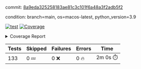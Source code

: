 commit: [8a9eda325258183ae81c3c101f6a48a3f2adb5f2](https://github.com/rcmdnk/homebrew-file/tree/8a9eda325258183ae81c3c101f6a48a3f2adb5f2)

condition: branch=main, os=macos-latest, python_version=3.9

[![test](https://github.com/rcmdnk/homebrew-file/actions/workflows/test.yml/badge.svg)](https://github.com/rcmdnk/homebrew-file/actions/runs/14933474944)
<a href="https://github.com/rcmdnk/homebrew-file/blob/8a9eda325258183ae81c3c101f6a48a3f2adb5f2/README.md"><img alt="Coverage" src="https://img.shields.io/badge/Coverage-62%25-yellow.svg" /></a><details><summary>Coverage Report </summary><table><tr><th>File</th><th>Stmts</th><th>Miss</th><th>Cover</th><th>Missing</th></tr><tbody><tr><td colspan="5"><b>bin</b></td></tr><tr><td>&nbsp; &nbsp;<a href="https://github.com/rcmdnk/homebrew-file/blob/8a9eda325258183ae81c3c101f6a48a3f2adb5f2/bin/brew-file">brew-file</a></td><td>2168</td><td>820</td><td>62%</td><td><a href="https://github.com/rcmdnk/homebrew-file/blob/8a9eda325258183ae81c3c101f6a48a3f2adb5f2/bin/brew-file#L56-L62">56&ndash;62</a>, <a href="https://github.com/rcmdnk/homebrew-file/blob/8a9eda325258183ae81c3c101f6a48a3f2adb5f2/bin/brew-file#L149">149</a>, <a href="https://github.com/rcmdnk/homebrew-file/blob/8a9eda325258183ae81c3c101f6a48a3f2adb5f2/bin/brew-file#L161">161</a>, <a href="https://github.com/rcmdnk/homebrew-file/blob/8a9eda325258183ae81c3c101f6a48a3f2adb5f2/bin/brew-file#L210">210</a>, <a href="https://github.com/rcmdnk/homebrew-file/blob/8a9eda325258183ae81c3c101f6a48a3f2adb5f2/bin/brew-file#L304">304</a>, <a href="https://github.com/rcmdnk/homebrew-file/blob/8a9eda325258183ae81c3c101f6a48a3f2adb5f2/bin/brew-file#L307">307</a>, <a href="https://github.com/rcmdnk/homebrew-file/blob/8a9eda325258183ae81c3c101f6a48a3f2adb5f2/bin/brew-file#L375-L377">375&ndash;377</a>, <a href="https://github.com/rcmdnk/homebrew-file/blob/8a9eda325258183ae81c3c101f6a48a3f2adb5f2/bin/brew-file#L386-L387">386&ndash;387</a>, <a href="https://github.com/rcmdnk/homebrew-file/blob/8a9eda325258183ae81c3c101f6a48a3f2adb5f2/bin/brew-file#L481">481</a>, <a href="https://github.com/rcmdnk/homebrew-file/blob/8a9eda325258183ae81c3c101f6a48a3f2adb5f2/bin/brew-file#L487-L490">487&ndash;490</a>, <a href="https://github.com/rcmdnk/homebrew-file/blob/8a9eda325258183ae81c3c101f6a48a3f2adb5f2/bin/brew-file#L528-L552">528&ndash;552</a>, <a href="https://github.com/rcmdnk/homebrew-file/blob/8a9eda325258183ae81c3c101f6a48a3f2adb5f2/bin/brew-file#L556-L564">556&ndash;564</a>, <a href="https://github.com/rcmdnk/homebrew-file/blob/8a9eda325258183ae81c3c101f6a48a3f2adb5f2/bin/brew-file#L690">690</a>, <a href="https://github.com/rcmdnk/homebrew-file/blob/8a9eda325258183ae81c3c101f6a48a3f2adb5f2/bin/brew-file#L810-L814">810&ndash;814</a>, <a href="https://github.com/rcmdnk/homebrew-file/blob/8a9eda325258183ae81c3c101f6a48a3f2adb5f2/bin/brew-file#L827-L832">827&ndash;832</a>, <a href="https://github.com/rcmdnk/homebrew-file/blob/8a9eda325258183ae81c3c101f6a48a3f2adb5f2/bin/brew-file#L843">843</a>, <a href="https://github.com/rcmdnk/homebrew-file/blob/8a9eda325258183ae81c3c101f6a48a3f2adb5f2/bin/brew-file#L860">860</a>, <a href="https://github.com/rcmdnk/homebrew-file/blob/8a9eda325258183ae81c3c101f6a48a3f2adb5f2/bin/brew-file#L864-L872">864&ndash;872</a>, <a href="https://github.com/rcmdnk/homebrew-file/blob/8a9eda325258183ae81c3c101f6a48a3f2adb5f2/bin/brew-file#L881-L884">881&ndash;884</a>, <a href="https://github.com/rcmdnk/homebrew-file/blob/8a9eda325258183ae81c3c101f6a48a3f2adb5f2/bin/brew-file#L886-L889">886&ndash;889</a>, <a href="https://github.com/rcmdnk/homebrew-file/blob/8a9eda325258183ae81c3c101f6a48a3f2adb5f2/bin/brew-file#L891-L894">891&ndash;894</a>, <a href="https://github.com/rcmdnk/homebrew-file/blob/8a9eda325258183ae81c3c101f6a48a3f2adb5f2/bin/brew-file#L905-L923">905&ndash;923</a>, <a href="https://github.com/rcmdnk/homebrew-file/blob/8a9eda325258183ae81c3c101f6a48a3f2adb5f2/bin/brew-file#L974-L984">974&ndash;984</a>, <a href="https://github.com/rcmdnk/homebrew-file/blob/8a9eda325258183ae81c3c101f6a48a3f2adb5f2/bin/brew-file#L987-L1014">987&ndash;1014</a>, <a href="https://github.com/rcmdnk/homebrew-file/blob/8a9eda325258183ae81c3c101f6a48a3f2adb5f2/bin/brew-file#L1030-L1045">1030&ndash;1045</a>, <a href="https://github.com/rcmdnk/homebrew-file/blob/8a9eda325258183ae81c3c101f6a48a3f2adb5f2/bin/brew-file#L1087">1087</a>, <a href="https://github.com/rcmdnk/homebrew-file/blob/8a9eda325258183ae81c3c101f6a48a3f2adb5f2/bin/brew-file#L1103-L1108">1103&ndash;1108</a>, <a href="https://github.com/rcmdnk/homebrew-file/blob/8a9eda325258183ae81c3c101f6a48a3f2adb5f2/bin/brew-file#L1112-L1114">1112&ndash;1114</a>, <a href="https://github.com/rcmdnk/homebrew-file/blob/8a9eda325258183ae81c3c101f6a48a3f2adb5f2/bin/brew-file#L1118-L1121">1118&ndash;1121</a>, <a href="https://github.com/rcmdnk/homebrew-file/blob/8a9eda325258183ae81c3c101f6a48a3f2adb5f2/bin/brew-file#L1125-L1127">1125&ndash;1127</a>, <a href="https://github.com/rcmdnk/homebrew-file/blob/8a9eda325258183ae81c3c101f6a48a3f2adb5f2/bin/brew-file#L1131-L1133">1131&ndash;1133</a>, <a href="https://github.com/rcmdnk/homebrew-file/blob/8a9eda325258183ae81c3c101f6a48a3f2adb5f2/bin/brew-file#L1137-L1139">1137&ndash;1139</a>, <a href="https://github.com/rcmdnk/homebrew-file/blob/8a9eda325258183ae81c3c101f6a48a3f2adb5f2/bin/brew-file#L1143-L1145">1143&ndash;1145</a>, <a href="https://github.com/rcmdnk/homebrew-file/blob/8a9eda325258183ae81c3c101f6a48a3f2adb5f2/bin/brew-file#L1149-L1151">1149&ndash;1151</a>, <a href="https://github.com/rcmdnk/homebrew-file/blob/8a9eda325258183ae81c3c101f6a48a3f2adb5f2/bin/brew-file#L1155-L1158">1155&ndash;1158</a>, <a href="https://github.com/rcmdnk/homebrew-file/blob/8a9eda325258183ae81c3c101f6a48a3f2adb5f2/bin/brew-file#L1162-L1164">1162&ndash;1164</a>, <a href="https://github.com/rcmdnk/homebrew-file/blob/8a9eda325258183ae81c3c101f6a48a3f2adb5f2/bin/brew-file#L1182">1182</a>, <a href="https://github.com/rcmdnk/homebrew-file/blob/8a9eda325258183ae81c3c101f6a48a3f2adb5f2/bin/brew-file#L1232-L1234">1232&ndash;1234</a>, <a href="https://github.com/rcmdnk/homebrew-file/blob/8a9eda325258183ae81c3c101f6a48a3f2adb5f2/bin/brew-file#L1237">1237</a>, <a href="https://github.com/rcmdnk/homebrew-file/blob/8a9eda325258183ae81c3c101f6a48a3f2adb5f2/bin/brew-file#L1243">1243</a>, <a href="https://github.com/rcmdnk/homebrew-file/blob/8a9eda325258183ae81c3c101f6a48a3f2adb5f2/bin/brew-file#L1265-L1268">1265&ndash;1268</a>, <a href="https://github.com/rcmdnk/homebrew-file/blob/8a9eda325258183ae81c3c101f6a48a3f2adb5f2/bin/brew-file#L1346">1346</a>, <a href="https://github.com/rcmdnk/homebrew-file/blob/8a9eda325258183ae81c3c101f6a48a3f2adb5f2/bin/brew-file#L1383">1383</a>, <a href="https://github.com/rcmdnk/homebrew-file/blob/8a9eda325258183ae81c3c101f6a48a3f2adb5f2/bin/brew-file#L1420">1420</a>, <a href="https://github.com/rcmdnk/homebrew-file/blob/8a9eda325258183ae81c3c101f6a48a3f2adb5f2/bin/brew-file#L1423">1423</a>, <a href="https://github.com/rcmdnk/homebrew-file/blob/8a9eda325258183ae81c3c101f6a48a3f2adb5f2/bin/brew-file#L1435">1435</a>, <a href="https://github.com/rcmdnk/homebrew-file/blob/8a9eda325258183ae81c3c101f6a48a3f2adb5f2/bin/brew-file#L1437">1437</a>, <a href="https://github.com/rcmdnk/homebrew-file/blob/8a9eda325258183ae81c3c101f6a48a3f2adb5f2/bin/brew-file#L1472-L1473">1472&ndash;1473</a>, <a href="https://github.com/rcmdnk/homebrew-file/blob/8a9eda325258183ae81c3c101f6a48a3f2adb5f2/bin/brew-file#L1478-L1481">1478&ndash;1481</a>, <a href="https://github.com/rcmdnk/homebrew-file/blob/8a9eda325258183ae81c3c101f6a48a3f2adb5f2/bin/brew-file#L1511-L1538">1511&ndash;1538</a>, <a href="https://github.com/rcmdnk/homebrew-file/blob/8a9eda325258183ae81c3c101f6a48a3f2adb5f2/bin/brew-file#L1545">1545</a>, <a href="https://github.com/rcmdnk/homebrew-file/blob/8a9eda325258183ae81c3c101f6a48a3f2adb5f2/bin/brew-file#L1547">1547</a>, <a href="https://github.com/rcmdnk/homebrew-file/blob/8a9eda325258183ae81c3c101f6a48a3f2adb5f2/bin/brew-file#L1556-L1557">1556&ndash;1557</a>, <a href="https://github.com/rcmdnk/homebrew-file/blob/8a9eda325258183ae81c3c101f6a48a3f2adb5f2/bin/brew-file#L1562">1562</a>, <a href="https://github.com/rcmdnk/homebrew-file/blob/8a9eda325258183ae81c3c101f6a48a3f2adb5f2/bin/brew-file#L1568">1568</a>, <a href="https://github.com/rcmdnk/homebrew-file/blob/8a9eda325258183ae81c3c101f6a48a3f2adb5f2/bin/brew-file#L1572-L1583">1572&ndash;1583</a>, <a href="https://github.com/rcmdnk/homebrew-file/blob/8a9eda325258183ae81c3c101f6a48a3f2adb5f2/bin/brew-file#L1586-L1591">1586&ndash;1591</a>, <a href="https://github.com/rcmdnk/homebrew-file/blob/8a9eda325258183ae81c3c101f6a48a3f2adb5f2/bin/brew-file#L1602-L1622">1602&ndash;1622</a>, <a href="https://github.com/rcmdnk/homebrew-file/blob/8a9eda325258183ae81c3c101f6a48a3f2adb5f2/bin/brew-file#L1650">1650</a>, <a href="https://github.com/rcmdnk/homebrew-file/blob/8a9eda325258183ae81c3c101f6a48a3f2adb5f2/bin/brew-file#L1689-L1696">1689&ndash;1696</a>, <a href="https://github.com/rcmdnk/homebrew-file/blob/8a9eda325258183ae81c3c101f6a48a3f2adb5f2/bin/brew-file#L1703-L1711">1703&ndash;1711</a>, <a href="https://github.com/rcmdnk/homebrew-file/blob/8a9eda325258183ae81c3c101f6a48a3f2adb5f2/bin/brew-file#L1727">1727</a>, <a href="https://github.com/rcmdnk/homebrew-file/blob/8a9eda325258183ae81c3c101f6a48a3f2adb5f2/bin/brew-file#L1737">1737</a>, <a href="https://github.com/rcmdnk/homebrew-file/blob/8a9eda325258183ae81c3c101f6a48a3f2adb5f2/bin/brew-file#L1743">1743</a>, <a href="https://github.com/rcmdnk/homebrew-file/blob/8a9eda325258183ae81c3c101f6a48a3f2adb5f2/bin/brew-file#L1753">1753</a>, <a href="https://github.com/rcmdnk/homebrew-file/blob/8a9eda325258183ae81c3c101f6a48a3f2adb5f2/bin/brew-file#L1762-L1763">1762&ndash;1763</a>, <a href="https://github.com/rcmdnk/homebrew-file/blob/8a9eda325258183ae81c3c101f6a48a3f2adb5f2/bin/brew-file#L1767">1767</a>, <a href="https://github.com/rcmdnk/homebrew-file/blob/8a9eda325258183ae81c3c101f6a48a3f2adb5f2/bin/brew-file#L1773">1773</a>, <a href="https://github.com/rcmdnk/homebrew-file/blob/8a9eda325258183ae81c3c101f6a48a3f2adb5f2/bin/brew-file#L1779-L1783">1779&ndash;1783</a>, <a href="https://github.com/rcmdnk/homebrew-file/blob/8a9eda325258183ae81c3c101f6a48a3f2adb5f2/bin/brew-file#L1799-L1806">1799&ndash;1806</a>, <a href="https://github.com/rcmdnk/homebrew-file/blob/8a9eda325258183ae81c3c101f6a48a3f2adb5f2/bin/brew-file#L1813-L1817">1813&ndash;1817</a>, <a href="https://github.com/rcmdnk/homebrew-file/blob/8a9eda325258183ae81c3c101f6a48a3f2adb5f2/bin/brew-file#L1821">1821</a>, <a href="https://github.com/rcmdnk/homebrew-file/blob/8a9eda325258183ae81c3c101f6a48a3f2adb5f2/bin/brew-file#L1834-L1835">1834&ndash;1835</a>, <a href="https://github.com/rcmdnk/homebrew-file/blob/8a9eda325258183ae81c3c101f6a48a3f2adb5f2/bin/brew-file#L1856-L1964">1856&ndash;1964</a>, <a href="https://github.com/rcmdnk/homebrew-file/blob/8a9eda325258183ae81c3c101f6a48a3f2adb5f2/bin/brew-file#L1967-L1976">1967&ndash;1976</a>, <a href="https://github.com/rcmdnk/homebrew-file/blob/8a9eda325258183ae81c3c101f6a48a3f2adb5f2/bin/brew-file#L1989">1989</a>, <a href="https://github.com/rcmdnk/homebrew-file/blob/8a9eda325258183ae81c3c101f6a48a3f2adb5f2/bin/brew-file#L1994">1994</a>, <a href="https://github.com/rcmdnk/homebrew-file/blob/8a9eda325258183ae81c3c101f6a48a3f2adb5f2/bin/brew-file#L1999-L2038">1999&ndash;2038</a>, <a href="https://github.com/rcmdnk/homebrew-file/blob/8a9eda325258183ae81c3c101f6a48a3f2adb5f2/bin/brew-file#L2048-L2075">2048&ndash;2075</a>, <a href="https://github.com/rcmdnk/homebrew-file/blob/8a9eda325258183ae81c3c101f6a48a3f2adb5f2/bin/brew-file#L2079-L2145">2079&ndash;2145</a>, <a href="https://github.com/rcmdnk/homebrew-file/blob/8a9eda325258183ae81c3c101f6a48a3f2adb5f2/bin/brew-file#L2152-L2155">2152&ndash;2155</a>, <a href="https://github.com/rcmdnk/homebrew-file/blob/8a9eda325258183ae81c3c101f6a48a3f2adb5f2/bin/brew-file#L2164-L2167">2164&ndash;2167</a>, <a href="https://github.com/rcmdnk/homebrew-file/blob/8a9eda325258183ae81c3c101f6a48a3f2adb5f2/bin/brew-file#L2176-L2179">2176&ndash;2179</a>, <a href="https://github.com/rcmdnk/homebrew-file/blob/8a9eda325258183ae81c3c101f6a48a3f2adb5f2/bin/brew-file#L2188-L2209">2188&ndash;2209</a>, <a href="https://github.com/rcmdnk/homebrew-file/blob/8a9eda325258183ae81c3c101f6a48a3f2adb5f2/bin/brew-file#L2219-L2237">2219&ndash;2237</a>, <a href="https://github.com/rcmdnk/homebrew-file/blob/8a9eda325258183ae81c3c101f6a48a3f2adb5f2/bin/brew-file#L2246-L2256">2246&ndash;2256</a>, <a href="https://github.com/rcmdnk/homebrew-file/blob/8a9eda325258183ae81c3c101f6a48a3f2adb5f2/bin/brew-file#L2259-L2274">2259&ndash;2274</a>, <a href="https://github.com/rcmdnk/homebrew-file/blob/8a9eda325258183ae81c3c101f6a48a3f2adb5f2/bin/brew-file#L2277-L2289">2277&ndash;2289</a>, <a href="https://github.com/rcmdnk/homebrew-file/blob/8a9eda325258183ae81c3c101f6a48a3f2adb5f2/bin/brew-file#L2296">2296</a>, <a href="https://github.com/rcmdnk/homebrew-file/blob/8a9eda325258183ae81c3c101f6a48a3f2adb5f2/bin/brew-file#L2300-L2307">2300&ndash;2307</a>, <a href="https://github.com/rcmdnk/homebrew-file/blob/8a9eda325258183ae81c3c101f6a48a3f2adb5f2/bin/brew-file#L2314-L2315">2314&ndash;2315</a>, <a href="https://github.com/rcmdnk/homebrew-file/blob/8a9eda325258183ae81c3c101f6a48a3f2adb5f2/bin/brew-file#L2344">2344</a>, <a href="https://github.com/rcmdnk/homebrew-file/blob/8a9eda325258183ae81c3c101f6a48a3f2adb5f2/bin/brew-file#L2350">2350</a>, <a href="https://github.com/rcmdnk/homebrew-file/blob/8a9eda325258183ae81c3c101f6a48a3f2adb5f2/bin/brew-file#L2358-L2362">2358&ndash;2362</a>, <a href="https://github.com/rcmdnk/homebrew-file/blob/8a9eda325258183ae81c3c101f6a48a3f2adb5f2/bin/brew-file#L2373-L2376">2373&ndash;2376</a>, <a href="https://github.com/rcmdnk/homebrew-file/blob/8a9eda325258183ae81c3c101f6a48a3f2adb5f2/bin/brew-file#L2383">2383</a>, <a href="https://github.com/rcmdnk/homebrew-file/blob/8a9eda325258183ae81c3c101f6a48a3f2adb5f2/bin/brew-file#L2390">2390</a>, <a href="https://github.com/rcmdnk/homebrew-file/blob/8a9eda325258183ae81c3c101f6a48a3f2adb5f2/bin/brew-file#L2394">2394</a>, <a href="https://github.com/rcmdnk/homebrew-file/blob/8a9eda325258183ae81c3c101f6a48a3f2adb5f2/bin/brew-file#L2415-L2448">2415&ndash;2448</a>, <a href="https://github.com/rcmdnk/homebrew-file/blob/8a9eda325258183ae81c3c101f6a48a3f2adb5f2/bin/brew-file#L2468">2468</a>, <a href="https://github.com/rcmdnk/homebrew-file/blob/8a9eda325258183ae81c3c101f6a48a3f2adb5f2/bin/brew-file#L2485-L2486">2485&ndash;2486</a>, <a href="https://github.com/rcmdnk/homebrew-file/blob/8a9eda325258183ae81c3c101f6a48a3f2adb5f2/bin/brew-file#L2490">2490</a>, <a href="https://github.com/rcmdnk/homebrew-file/blob/8a9eda325258183ae81c3c101f6a48a3f2adb5f2/bin/brew-file#L2495-L2496">2495&ndash;2496</a>, <a href="https://github.com/rcmdnk/homebrew-file/blob/8a9eda325258183ae81c3c101f6a48a3f2adb5f2/bin/brew-file#L2502-L2522">2502&ndash;2522</a>, <a href="https://github.com/rcmdnk/homebrew-file/blob/8a9eda325258183ae81c3c101f6a48a3f2adb5f2/bin/brew-file#L2526-L2536">2526&ndash;2536</a>, <a href="https://github.com/rcmdnk/homebrew-file/blob/8a9eda325258183ae81c3c101f6a48a3f2adb5f2/bin/brew-file#L2539">2539</a>, <a href="https://github.com/rcmdnk/homebrew-file/blob/8a9eda325258183ae81c3c101f6a48a3f2adb5f2/bin/brew-file#L2555">2555</a>, <a href="https://github.com/rcmdnk/homebrew-file/blob/8a9eda325258183ae81c3c101f6a48a3f2adb5f2/bin/brew-file#L2559-L2565">2559&ndash;2565</a>, <a href="https://github.com/rcmdnk/homebrew-file/blob/8a9eda325258183ae81c3c101f6a48a3f2adb5f2/bin/brew-file#L2567">2567</a>, <a href="https://github.com/rcmdnk/homebrew-file/blob/8a9eda325258183ae81c3c101f6a48a3f2adb5f2/bin/brew-file#L2573">2573</a>, <a href="https://github.com/rcmdnk/homebrew-file/blob/8a9eda325258183ae81c3c101f6a48a3f2adb5f2/bin/brew-file#L2602-L2614">2602&ndash;2614</a>, <a href="https://github.com/rcmdnk/homebrew-file/blob/8a9eda325258183ae81c3c101f6a48a3f2adb5f2/bin/brew-file#L2630-L2631">2630&ndash;2631</a>, <a href="https://github.com/rcmdnk/homebrew-file/blob/8a9eda325258183ae81c3c101f6a48a3f2adb5f2/bin/brew-file#L2633">2633</a>, <a href="https://github.com/rcmdnk/homebrew-file/blob/8a9eda325258183ae81c3c101f6a48a3f2adb5f2/bin/brew-file#L2643">2643</a>, <a href="https://github.com/rcmdnk/homebrew-file/blob/8a9eda325258183ae81c3c101f6a48a3f2adb5f2/bin/brew-file#L2658-L2905">2658&ndash;2905</a>, <a href="https://github.com/rcmdnk/homebrew-file/blob/8a9eda325258183ae81c3c101f6a48a3f2adb5f2/bin/brew-file#L2928-L2930">2928&ndash;2930</a>, <a href="https://github.com/rcmdnk/homebrew-file/blob/8a9eda325258183ae81c3c101f6a48a3f2adb5f2/bin/brew-file#L2939-L2949">2939&ndash;2949</a>, <a href="https://github.com/rcmdnk/homebrew-file/blob/8a9eda325258183ae81c3c101f6a48a3f2adb5f2/bin/brew-file#L2961-L2967">2961&ndash;2967</a>, <a href="https://github.com/rcmdnk/homebrew-file/blob/8a9eda325258183ae81c3c101f6a48a3f2adb5f2/bin/brew-file#L2979-L3003">2979&ndash;3003</a>, <a href="https://github.com/rcmdnk/homebrew-file/blob/8a9eda325258183ae81c3c101f6a48a3f2adb5f2/bin/brew-file#L3009-L3046">3009&ndash;3046</a>, <a href="https://github.com/rcmdnk/homebrew-file/blob/8a9eda325258183ae81c3c101f6a48a3f2adb5f2/bin/brew-file#L3054-L3078">3054&ndash;3078</a>, <a href="https://github.com/rcmdnk/homebrew-file/blob/8a9eda325258183ae81c3c101f6a48a3f2adb5f2/bin/brew-file#L3082-L3095">3082&ndash;3095</a>, <a href="https://github.com/rcmdnk/homebrew-file/blob/8a9eda325258183ae81c3c101f6a48a3f2adb5f2/bin/brew-file#L3099-L3112">3099&ndash;3112</a>, <a href="https://github.com/rcmdnk/homebrew-file/blob/8a9eda325258183ae81c3c101f6a48a3f2adb5f2/bin/brew-file#L3116">3116</a>, <a href="https://github.com/rcmdnk/homebrew-file/blob/8a9eda325258183ae81c3c101f6a48a3f2adb5f2/bin/brew-file#L3129-L3135">3129&ndash;3135</a>, <a href="https://github.com/rcmdnk/homebrew-file/blob/8a9eda325258183ae81c3c101f6a48a3f2adb5f2/bin/brew-file#L3161-L3162">3161&ndash;3162</a>, <a href="https://github.com/rcmdnk/homebrew-file/blob/8a9eda325258183ae81c3c101f6a48a3f2adb5f2/bin/brew-file#L3253">3253</a>, <a href="https://github.com/rcmdnk/homebrew-file/blob/8a9eda325258183ae81c3c101f6a48a3f2adb5f2/bin/brew-file#L3255">3255</a>, <a href="https://github.com/rcmdnk/homebrew-file/blob/8a9eda325258183ae81c3c101f6a48a3f2adb5f2/bin/brew-file#L3260-L3271">3260&ndash;3271</a>, <a href="https://github.com/rcmdnk/homebrew-file/blob/8a9eda325258183ae81c3c101f6a48a3f2adb5f2/bin/brew-file#L3287">3287</a>, <a href="https://github.com/rcmdnk/homebrew-file/blob/8a9eda325258183ae81c3c101f6a48a3f2adb5f2/bin/brew-file#L3305-L3322">3305&ndash;3322</a>, <a href="https://github.com/rcmdnk/homebrew-file/blob/8a9eda325258183ae81c3c101f6a48a3f2adb5f2/bin/brew-file#L3345">3345</a>, <a href="https://github.com/rcmdnk/homebrew-file/blob/8a9eda325258183ae81c3c101f6a48a3f2adb5f2/bin/brew-file#L3351">3351</a>, <a href="https://github.com/rcmdnk/homebrew-file/blob/8a9eda325258183ae81c3c101f6a48a3f2adb5f2/bin/brew-file#L3355-L3366">3355&ndash;3366</a>, <a href="https://github.com/rcmdnk/homebrew-file/blob/8a9eda325258183ae81c3c101f6a48a3f2adb5f2/bin/brew-file#L3375">3375</a>, <a href="https://github.com/rcmdnk/homebrew-file/blob/8a9eda325258183ae81c3c101f6a48a3f2adb5f2/bin/brew-file#L3387">3387</a>, <a href="https://github.com/rcmdnk/homebrew-file/blob/8a9eda325258183ae81c3c101f6a48a3f2adb5f2/bin/brew-file#L3389-L3393">3389&ndash;3393</a>, <a href="https://github.com/rcmdnk/homebrew-file/blob/8a9eda325258183ae81c3c101f6a48a3f2adb5f2/bin/brew-file#L3397-L3400">3397&ndash;3400</a>, <a href="https://github.com/rcmdnk/homebrew-file/blob/8a9eda325258183ae81c3c101f6a48a3f2adb5f2/bin/brew-file#L3403-L3406">3403&ndash;3406</a>, <a href="https://github.com/rcmdnk/homebrew-file/blob/8a9eda325258183ae81c3c101f6a48a3f2adb5f2/bin/brew-file#L3409-L3417">3409&ndash;3417</a>, <a href="https://github.com/rcmdnk/homebrew-file/blob/8a9eda325258183ae81c3c101f6a48a3f2adb5f2/bin/brew-file#L3446-L3453">3446&ndash;3453</a>, <a href="https://github.com/rcmdnk/homebrew-file/blob/8a9eda325258183ae81c3c101f6a48a3f2adb5f2/bin/brew-file#L3464-L3471">3464&ndash;3471</a>, <a href="https://github.com/rcmdnk/homebrew-file/blob/8a9eda325258183ae81c3c101f6a48a3f2adb5f2/bin/brew-file#L3552-L3554">3552&ndash;3554</a>, <a href="https://github.com/rcmdnk/homebrew-file/blob/8a9eda325258183ae81c3c101f6a48a3f2adb5f2/bin/brew-file#L3577">3577</a>, <a href="https://github.com/rcmdnk/homebrew-file/blob/8a9eda325258183ae81c3c101f6a48a3f2adb5f2/bin/brew-file#L3583">3583</a>, <a href="https://github.com/rcmdnk/homebrew-file/blob/8a9eda325258183ae81c3c101f6a48a3f2adb5f2/bin/brew-file#L4146-L4147">4146&ndash;4147</a>, <a href="https://github.com/rcmdnk/homebrew-file/blob/8a9eda325258183ae81c3c101f6a48a3f2adb5f2/bin/brew-file#L4150">4150</a>, <a href="https://github.com/rcmdnk/homebrew-file/blob/8a9eda325258183ae81c3c101f6a48a3f2adb5f2/bin/brew-file#L4154">4154</a>, <a href="https://github.com/rcmdnk/homebrew-file/blob/8a9eda325258183ae81c3c101f6a48a3f2adb5f2/bin/brew-file#L4162">4162</a>, <a href="https://github.com/rcmdnk/homebrew-file/blob/8a9eda325258183ae81c3c101f6a48a3f2adb5f2/bin/brew-file#L4167-L4169">4167&ndash;4169</a>, <a href="https://github.com/rcmdnk/homebrew-file/blob/8a9eda325258183ae81c3c101f6a48a3f2adb5f2/bin/brew-file#L4171-L4173">4171&ndash;4173</a>, <a href="https://github.com/rcmdnk/homebrew-file/blob/8a9eda325258183ae81c3c101f6a48a3f2adb5f2/bin/brew-file#L4178-L4179">4178&ndash;4179</a>, <a href="https://github.com/rcmdnk/homebrew-file/blob/8a9eda325258183ae81c3c101f6a48a3f2adb5f2/bin/brew-file#L4181-L4183">4181&ndash;4183</a>, <a href="https://github.com/rcmdnk/homebrew-file/blob/8a9eda325258183ae81c3c101f6a48a3f2adb5f2/bin/brew-file#L4185-L4186">4185&ndash;4186</a>, <a href="https://github.com/rcmdnk/homebrew-file/blob/8a9eda325258183ae81c3c101f6a48a3f2adb5f2/bin/brew-file#L4188-L4262">4188&ndash;4262</a>, <a href="https://github.com/rcmdnk/homebrew-file/blob/8a9eda325258183ae81c3c101f6a48a3f2adb5f2/bin/brew-file#L4268-L4278">4268&ndash;4278</a></td></tr><tr><td><b>TOTAL</b></td><td><b>2168</b></td><td><b>820</b></td><td><b>62%</b></td><td>&nbsp;</td></tr></tbody></table></details>

| Tests | Skipped | Failures | Errors | Time |
| ----- | ------- | -------- | -------- | ------------------ |
| 133 | 0 :zzz: | 0 :x: | 0 :fire: | 2m 0s :stopwatch: |

